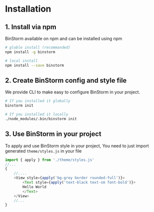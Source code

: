 # Installation

## 1. Install via npm
BinStorm available on npm and can be installed using npm

```bash
# globle install (recommanded)
npm install -g binstorm

# local install
npm install --save binstorm
```

## 2. Create BinStorm config and style file

We provide CLI to make easy to configure BinStorm in your project.

```bash
# If you installed it globally
binstorm init

# If you installed it locally
./node_modules/.bin/binstorm init
```


## 3. Use BinStorm in your project

To apply and use BinStorm style in your project, You need to just import generated `theme/styles.js` in your file

```js
import { apply } from './theme/styles.js'
//...
{
    //....
    <View style={apply('bg-grey border rounded-full')}>
        <Text style={apply('text-black text-sm font-bold')}>
        Hello World
        </Text>
    </View>
    //...
}
```